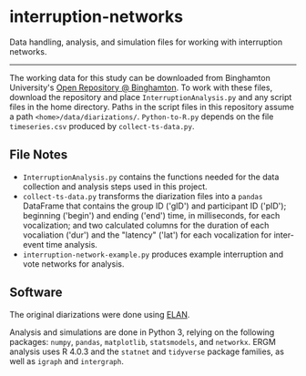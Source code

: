# interruption-networks
Data handling, analysis, and simulation files for working with interruption networks.

---

The working data for this study can be downloaded from Binghamton University's [Open Repository @ Binghamton](https://orb.binghamton.edu/management_fac/2/). To work with these files, download the repository and place `InterruptionAnalysis.py` and any script files in the home directory. Paths in the script files in this repository assume a path `<home>/data/diarizations/`. `Python-to-R.py` depends on the file `timeseries.csv` produced by `collect-ts-data.py`.

## File Notes

- `InterruptionAnalysis.py` contains the functions needed for the data collection and analysis steps used in this project.
- `collect-ts-data.py` transforms the diarization files into a `pandas` DataFrame that contains the group ID ('gID') and participant ID ('pID'); beginning ('begin') and ending ('end') time, in milliseconds, for each vocalization; and two calculated columns for the duration of each vocaliation ('dur') and the "latency" ('lat') for each vocalization for inter-event time analysis.
- `interruption-network-example.py` produces example interruption and vote networks for analysis.

## Software

The original diarizations were done using [ELAN](https://archive.mpi.nl/tla/elan).

Analysis and simulations are done in Python 3, relying on the following packages: `numpy`, `pandas`, `matplotlib`, `statsmodels`, and `networkx`. ERGM analysis uses R 4.0.3 and the `statnet` and `tidyverse` package families, as well as `igraph` and `intergraph`. 